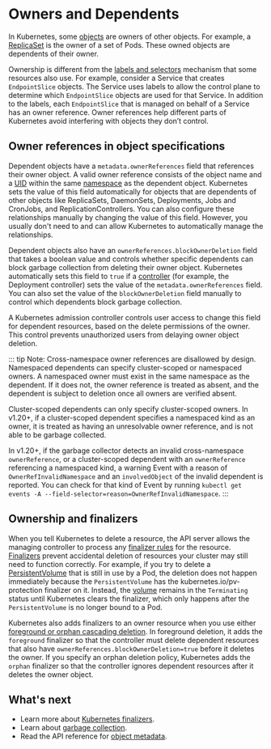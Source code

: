 # Owners and Dependents

In Kubernetes, some [objects](https://kubernetes.io/docs/concepts/overview/working-with-objects/#kubernetes-objects) are owners of other objects. For example, a [ReplicaSet](https://kubernetes.io/docs/concepts/workloads/controllers/replicaset/) is the owner of a set of Pods. These owned objects are dependents of their owner.

Ownership is different from the [labels and selectors](https://kubernetes.io/docs/concepts/overview/working-with-objects/labels/) mechanism that some resources also use. For example, consider a Service that creates `EndpointSlice` objects. The Service uses labels to allow the control plane to determine which `EndpointSlice` objects are used for that Service. In addition to the labels, each `EndpointSlice` that is managed on behalf of a Service has an owner reference. Owner references help different parts of Kubernetes avoid interfering with objects they don’t control.

## Owner references in object specifications

Dependent objects have a `metadata.ownerReferences` field that references their owner object. A valid owner reference consists of the object name and a [UID](https://kubernetes.io/docs/concepts/overview/working-with-objects/names) within the same [namespace](https://kubernetes.io/docs/concepts/overview/working-with-objects/namespaces) as the dependent object. Kubernetes sets the value of this field automatically for objects that are dependents of other objects like ReplicaSets, DaemonSets, Deployments, Jobs and CronJobs, and ReplicationControllers. You can also configure these relationships manually by changing the value of this field. However, you usually don't need to and can allow Kubernetes to automatically manage the relationships.

Dependent objects also have an `ownerReferences.blockOwnerDeletion` field that takes a boolean value and controls whether specific dependents can block garbage collection from deleting their owner object. Kubernetes automatically sets this field to `true` if a [controller](https://kubernetes.io/docs/concepts/architecture/controller/) (for example, the Deployment controller) sets the value of the `metadata.ownerReferences` field. You can also set the value of the `blockOwnerDeletion` field manually to control which dependents block garbage collection.

A Kubernetes admission controller controls user access to change this field for dependent resources, based on the delete permissions of the owner. This control prevents unauthorized users from delaying owner object deletion.

::: tip Note:
Cross-namespace owner references are disallowed by design. Namespaced dependents can specify cluster-scoped or namespaced owners. A namespaced owner must exist in the same namespace as the dependent. If it does not, the owner reference is treated as absent, and the dependent is subject to deletion once all owners are verified absent.

Cluster-scoped dependents can only specify cluster-scoped owners. In v1.20+, if a cluster-scoped dependent specifies a namespaced kind as an owner, it is treated as having an unresolvable owner reference, and is not able to be garbage collected.

In v1.20+, if the garbage collector detects an invalid cross-namespace `ownerReference`, or a cluster-scoped dependent with an `ownerReference` referencing a namespaced kind, a warning Event with a reason of `OwnerRefInvalidNamespace` and an `involvedObject` of the invalid dependent is reported. You can check for that kind of Event by running `kubectl get events -A --field-selector=reason=OwnerRefInvalidNamespace`.
:::

## Ownership and finalizers

When you tell Kubernetes to delete a resource, the API server allows the managing controller to process any [finalizer rules](https://kubernetes.io/docs/concepts/overview/working-with-objects/finalizers/) for the resource. [Finalizers](https://kubernetes.io/docs/concepts/overview/working-with-objects/finalizers/) prevent accidental deletion of resources your cluster may still need to function correctly. For example, if you try to delete a [PersistentVolume](https://kubernetes.io/docs/concepts/storage/persistent-volumes/) that is still in use by a Pod, the deletion does not happen immediately because the `PersistentVolume` has the kubernetes.io/pv-protection finalizer on it. Instead, the [volume](https://kubernetes.io/docs/concepts/storage/volumes/) remains in the `Terminating` status until Kubernetes clears the finalizer, which only happens after the `PersistentVolume` is no longer bound to a Pod.

Kubernetes also adds finalizers to an owner resource when you use either [foreground or orphan cascading deletion](https://kubernetes.io/docs/concepts/architecture/garbage-collection/#cascading-deletion). In foreground deletion, it adds the `foreground` finalizer so that the controller must delete dependent resources that also have `ownerReferences.blockOwnerDeletion=true` before it deletes the owner. If you specify an orphan deletion policy, Kubernetes adds the `orphan` finalizer so that the controller ignores dependent resources after it deletes the owner object.

## What's next

- Learn more about [Kubernetes finalizers](https://kubernetes.io/docs/concepts/overview/working-with-objects/finalizers/).
- Learn about [garbage collection](https://kubernetes.io/docs/concepts/architecture/garbage-collection).
- Read the API reference for [object metadata](https://kubernetes.io/docs/reference/kubernetes-api/common-definitions/object-meta/#System).
